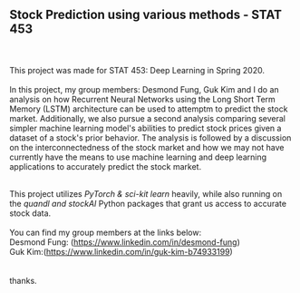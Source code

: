 ## Stock Prediction using various methods - STAT 453
<br>
<br>
This project was made for 
STAT 453: Deep Learning in Spring 2020. <br>
<br>
In this project, my group members: Desmond Fung,
Guk Kim
and I do an analysis on how Recurrent Neural Networks using the Long Short Term Memory (LSTM) architecture can be used to attemptm to predict the stock market.
Additionally, we also pursue a second analysis comparing several simpler machine learning model's abilities to predict stock prices given a dataset
of a stock's prior behavior. The analysis is followed by a discussion on the interconnectedness of the stock market and how we may not have currently have the means to use machine learning and deep learning applications to accurately predict the stock market. 
<br>
<br>

This project utilizes *PyTorch & sci-kit learn* heavily, while also running on the *quandl and stockAI* Python packages that grant us access to accurate stock data.
<br>
<br>
You can find my group members at the links below: <br>
Desmond Fung: (https://www.linkedin.com/in/desmond-fung) <br>
Guk Kim:(https://www.linkedin.com/in/guk-kim-b74933199) <br>
<br>
<br>
thanks.
